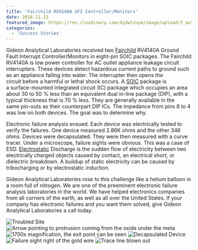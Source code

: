 ```yaml
---
title: 'Fairchild RV4140A GFI Controller/Monitors'
date: 2018-11-23
featured_image: https://res.cloudinary.com/dy3wlzuye/image/upload/f_auto,c_scale,w_250/v1/GideonLabs/Gid-Labs-Pic-1.jpg
categories:
  - 'Success Stories'
---
```


Gideon Analytical Laboratories received two [Fairchild](http://pdf1.alldatasheet.com/datasheet-pdf/view/54473/FAIRCHILD/RV4140A.html) RV4140A Ground Fault Interrupt Controller/Monitors in eight-pin SOIC packages. The Fairchild RV4140A is low power controller for AC outlet appliance leakage circuit interrupters. These devices detect hazardous current paths to ground such as an appliance falling into water. The interrupter then opens the circuit before a harmful or lethal shock occurs. A [SOIC](https://en.wikipedia.org/wiki/Small_Outline_Integrated_Circuit) package is a surface-mounted integrated circuit (IC) package which occupies an area about 30 to 50 % less than an equivalent dual in-line package (DIP), with a typical thickness that is 70 % less. They are generally available in the same pin-outs as their counterpart DIP ICs. The impedance from pins 8 to 4 was low on both devices. The goal was to determine why.

Electronic failure analysis ensued. Each device was electrically tested to verify the failures. One device measured 2.86K ohms and the other 346 ohms. Devices were decapsulated. They were then measured with a curve tracer. Under a microscope, failure sights were obvious. This was a case of ESD. [Electrostatic](https://en.wikipedia.org/wiki/Electrostatic_discharge) Discharge is the sudden flow of electricity between two electrically charged objects caused by contact, an electrical short, or dielectric breakdown. A buildup of static electricity can be caused by tribocharging or by electrostatic induction.

Gideon Analytical Laboratories rose to this challenge like a helium balloon in a room full of nitrogen. We are one of the preeminent electronic failure analysis laboratories in the world. We have helped electronics companies from all corners of the earth, as well as all over the United States. If your company has electronic failures and you want them solved, give Gideon Analytical Laboratories a call today.

![Troubled Site](https://res.cloudinary.com/dy3wlzuye/image/upload/f_auto,c_scale,w_300/GideonLabs/Gid-Labs-Pic-1.jpg 'Troubled Site')
![Arrow pointing to protrusion coming from the oxide under the meta](https://res.cloudinary.com/dy3wlzuye/image/upload/f_auto,c_scale,w_300/GideonLabs/Arrow-pointing-to-protrusion-coming-from-the-oxide-under-the-metal.jpg 'Arrow pointing to protrusion coming from the oxide under the meta')
![1700x magnification, the exit point can be seen](https://res.cloudinary.com/dy3wlzuye/image/upload/f_auto,c_scale,w_300/GideonLabs/1700x-magnification-the-exit-point-can-be-seen.jpg '1700x magnification, the exit point can be seen')
![Decapsulated Device](https://res.cloudinary.com/dy3wlzuye/image/upload/f_auto,c_scale,w_300/GideonLabs/Decapsulated-Device.jpg 'Decapsulated Device')
![Failure sight right of the gold wire](https://res.cloudinary.com/dy3wlzuye/image/upload/f_auto,c_scale,w_300/GideonLabs/Failure-sight-right-of-the-gol-wire.jpg 'Failure sight right of the gold wire')
![Trace line blown out](https://res.cloudinary.com/dy3wlzuye/image/upload/f_auto,c_scale,w_300/GideonLabs/Trace-line-blown-out.jpg 'Trace line blown out')
